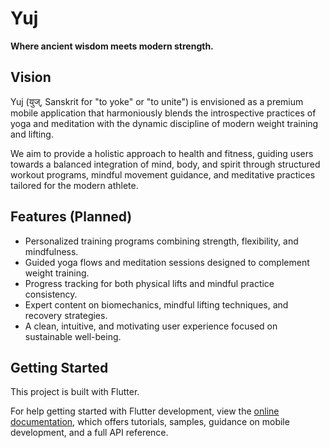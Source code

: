 # Yuj

**Where ancient wisdom meets modern strength.**

## Vision

Yuj (युज्, Sanskrit for "to yoke" or "to unite") is envisioned as a premium mobile application that harmoniously blends the introspective practices of yoga and meditation with the dynamic discipline of modern weight training and lifting. 

We aim to provide a holistic approach to health and fitness, guiding users towards a balanced integration of mind, body, and spirit through structured workout programs, mindful movement guidance, and meditative practices tailored for the modern athlete.

## Features (Planned)

*   Personalized training programs combining strength, flexibility, and mindfulness.
*   Guided yoga flows and meditation sessions designed to complement weight training.
*   Progress tracking for both physical lifts and mindful practice consistency.
*   Expert content on biomechanics, mindful lifting techniques, and recovery strategies.
*   A clean, intuitive, and motivating user experience focused on sustainable well-being.

## Getting Started

This project is built with Flutter. 

For help getting started with Flutter development, view the [online documentation](https://docs.flutter.dev/), which offers tutorials, samples, guidance on mobile development, and a full API reference.
